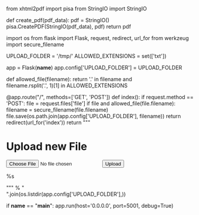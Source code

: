 from xhtml2pdf import pisa
from StringIO import StringIO

def create_pdf(pdf_data):
    pdf = StringIO()
    pisa.CreatePDF(StringIO(pdf_data), pdf)
    return pdf

import os
from flask import Flask, request, redirect, url_for
from werkzeug import secure_filename

UPLOAD_FOLDER = '/tmp/'
ALLOWED_EXTENSIONS = set(['txt'])

app = Flask(__name__)
app.config['UPLOAD_FOLDER'] = UPLOAD_FOLDER

def allowed_file(filename):
    return '.' in filename and \
           filename.rsplit('.', 1)[1] in ALLOWED_EXTENSIONS

@app.route("/", methods=['GET', 'POST'])
def index():
    if request.method == 'POST':
        file = request.files['file']
        if file and allowed_file(file.filename):
            filename = secure_filename(file.filename)
            file.save(os.path.join(app.config['UPLOAD_FOLDER'], filename))
            return redirect(url_for('index'))
    return """
    <!doctype html>
    <title>Upload new File</title>
    <h1>Upload new File</h1>
    <form action="" method=post enctype=multipart/form-data>
      <p><input type=file name=file>
         <input type=submit value=Upload>
    </form>
    <p>%s</p>
    """ % "<br>".join(os.listdir(app.config['UPLOAD_FOLDER'],))

if __name__ == "__main__":
app.run(host='0.0.0.0', port=5001, debug=True)
